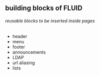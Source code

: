 ## building blocks of FLUID
###### reusable blocks to be inserted inside pages

* header
* menu
* footer
* announcements
* LDAP
* url aliasing
* lists
